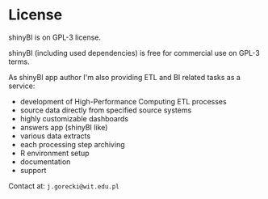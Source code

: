 License
========================================================

shinyBI is on GPL-3 license.

shinyBI (including used dependencies) is free for commercial use on GPL-3 terms.

As shinyBI app author I'm also providing ETL and BI related tasks as a service:
 - development of High-Performance Computing ETL processes
 - source data directly from specified source systems
 - highly customizable dashboards
 - answers app (shinyBI like)
 - various data extracts
 - each processing step archiving
 - R environment setup
 - documentation
 - support

Contact at: `j.gorecki@wit.edu.pl`
